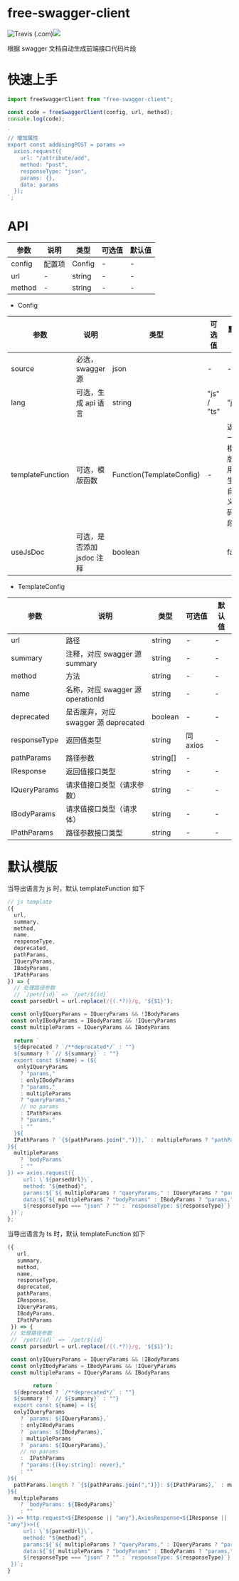 # free-swagger-client

![Travis (.com)](https://img.shields.io/travis/com/yeyan1996/free-swagger-client)![](https://img.shields.io/npm/v/free-swagger-client)

根据 swagger 文档自动生成前端接口代码片段

# 快速上手

```javascript
import freeSwaggerClient from "free-swagger-client";

const code = freeSwaggerClient(config, url, method);
console.log(code);

`
// 增加属性
export const addUsingPOST = params =>
  axios.request({
    url: "/attribute/add",
    method: "post",
    responseType: "json",
    params: {},
    data: params
  });
`;
```

# API

| 参数   | 说明   | 类型   | 可选值 | 默认值 |
| ------ | ------ | ------ | ------ | ------ |
| config | 配置项 | Config | -      | -      |
| url    | -      | string | -      | -      |
| method | -      | string | -      | -      |

- Config

| 参数             | 说明                      | 类型                     | 可选值      | 默认值                               |
| ---------------- | ------------------------- | ------------------------ | ----------- | ------------------------------------ |
| source           | 必选，swagger 源          | json                     | -           | -                                    |
| lang             | 可选，生成 api 语言       | string                   | "js" / "ts" | "js"                                 |
| templateFunction | 可选，模版函数            | Function(TemplateConfig) | -           | 返回一个模版，用于生成自定义代码片段 |
| useJsDoc         | 可选，是否添加 jsdoc 注释 | boolean                  |             | false                                |

- TemplateConfig

| 参数         | 说明                                 | 类型     | 可选值   | 默认值 |
| ------------ | ------------------------------------ | -------- | -------- | ------ |
| url          | 路径                                 | string   | -        | -      |
| summary      | 注释，对应 swagger 源 summary        | string   | -        | -      |
| method       | 方法                                 | string   | -        | -      |
| name         | 名称，对应 swagger 源 operationId    | string   | -        | -      |
| deprecated   | 是否废弃，对应 swagger 源 deprecated | boolean  | -        | -      |
| responseType | 返回值类型                           | string   | 同 axios | -      |
| pathParams   | 路径参数                             | string[] | -        |
| IResponse    | 返回值接口类型                       | string   | -        | -      |
| IQueryParams      | 请求值接口类型（请求参数）                      | string   | -        | -      |
| IBodyParams      | 请求值接口类型（请求体）                      | string   | -        | -      |
| IPathParams  | 路径参数接口类型                     | string   | -        | -      |

# 默认模版

当导出语言为 js 时，默认 templateFunction 如下

```javascript
// js template
({
  url,
  summary,
  method,
  name,
  responseType,
  deprecated,
  pathParams,
  IQueryParams,
  IBodyParams,
  IPathParams
}) => {
  // 处理路径参数
  // `/pet/{id}` => `/pet/${id}`
 const parsedUrl = url.replace(/{(.*?)}/g, '${$1}'); 

 const onlyIQueryParams = IQueryParams && !IBodyParams
 const onlyIBodyParams = IBodyParams && !IQueryParams
 const multipleParams = IQueryParams && IBodyParams
 
  return `
  ${deprecated ? `/**deprecated*/` : ""}
  ${summary ? `// ${summary}` : ""}
  export const ${name} = (${
   onlyIQueryParams
    ? "params,"
    : onlyIBodyParams 
    ? "params,"
    : multipleParams
    ? "queryParams,"
    // no params
    : IPathParams
    ? "params,"
    : ""
  }${
  IPathParams ? `{${pathParams.join(",")}},` : multipleParams ? "pathParams," : ""
}${
  multipleParams
    ? `bodyParams`
    : ""
}) => axios.request({
     url: \`${parsedUrl}\`,
     method: "${method}",
     params:${`${ multipleParams ? "queryParams," : IQueryParams ? "params," : "{},"}`}
     data:${`${ multipleParams ? "bodyParams" : IBodyParams ? "params," : "{},"}`}
     ${responseType === "json" ? "" : `responseType: ${responseType}`}
 })`;
};
```

当导出语言为 ts 时，默认 templateFunction 如下

```javascript
({
   url,
   summary,
   method,
   name,
   responseType,
   deprecated,
   pathParams,
   IResponse,
   IQueryParams,
   IBodyParams,
   IPathParams
 }) => {
 // 处理路径参数
 // `/pet/{id}` => `/pet/${id}`
 const parsedUrl = url.replace(/{(.*?)}/g, '${$1}');

 const onlyIQueryParams = IQueryParams && !IBodyParams
 const onlyIBodyParams = IBodyParams && !IQueryParams
 const multipleParams = IQueryParams && IBodyParams

        return `
  ${deprecated ? `/**deprecated*/` : ""}
  ${summary ? `// ${summary}` : ""}  
  export const ${name} = (${
  onlyIQueryParams
    ? `params: ${IQueryParams},`
    : onlyIBodyParams 
    ? `params: ${IBodyParams},`
    : multipleParams
    ? `params: ${IQueryParams},`
    // no params
    :  IPathParams
    ? "params:{[key:string]: never},"
    : ""
}${
  pathParams.length ? `{${pathParams.join(",")}}: ${IPathParams},` : multipleParams ? "pathParams:{[key:string]: never}," : ""
}${
  multipleParams
    ? `bodyParams: ${IBodyParams}`
    : ""
}) => http.request<${IResponse || "any"},AxiosResponse<${IResponse ||
"any"}>>({
     url: \`${parsedUrl}\`,
     method: "${method}",
     params:${`${ multipleParams ? "queryParams," : IQueryParams ? "params," : "{},"}`}
     data:${`${ multipleParams ? "bodyParams" : IBodyParams ? "params," : "{},"}`}
     ${responseType === "json" ? "" : `responseType: ${responseType}`}
 })`;
}
```
